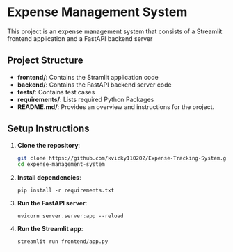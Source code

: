 # Expense Management System

This project is an expense management system that consists of a Streamlit frontend application and a FastAPI backend server

## Project Structure

- **frontend/**: Contains the Stramlit application code
- **backend/**: Contains the FastAPI backend server code
- **tests/**: Contains test cases
- **requirements/**: Lists required Python Packages
- **README.md/**: Provides an overview and instructions for the project.

## Setup Instructions

1. **Clone the repository**:
    ```bash
   git clone https://github.com/kvicky110202/Expense-Tracking-System.git
   cd expense-management-system
    ```
   
1. **Install dependencies**:
    ```commandline
   pip install -r requirements.txt
    ```
   
1. **Run the FastAPI server**:
    ```commandline
   uvicorn server.server:app --reload
    ```

1. **Run the Streamlit app**:
   ```commandline
   streamlit run frontend/app.py

   ```

